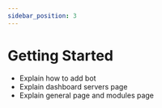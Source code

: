 ```yaml
---
sidebar_position: 3
---
```


# Getting Started
- Explain how to add bot
- Explain dashboard servers page
- Explain general page and modules page
